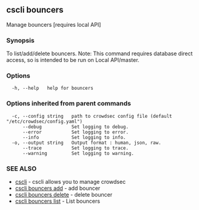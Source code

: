 ## cscli bouncers

Manage bouncers [requires local API]

### Synopsis

To list/add/delete bouncers.
Note: This command requires database direct access, so is intended to be run on Local API/master.


### Options

```
  -h, --help   help for bouncers
```

### Options inherited from parent commands

```
  -c, --config string   path to crowdsec config file (default "/etc/crowdsec/config.yaml")
      --debug           Set logging to debug.
      --error           Set logging to error.
      --info            Set logging to info.
  -o, --output string   Output format : human, json, raw.
      --trace           Set logging to trace.
      --warning         Set logging to warning.
```

### SEE ALSO

* [cscli](cscli.md)	 - cscli allows you to manage crowdsec
* [cscli bouncers add](cscli_bouncers_add.md)	 - add bouncer
* [cscli bouncers delete](cscli_bouncers_delete.md)	 - delete bouncer
* [cscli bouncers list](cscli_bouncers_list.md)	 - List bouncers


